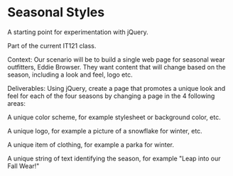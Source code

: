 # Seasonal Styles

A starting point for experimentation with jQuery.

Part of the current IT121 class.
 

Context: Our scenario will be to build a single web page for seasonal wear outfitters, Eddie Browser.  They want content that will change based on the season, including a look and feel, logo etc.  

Deliverables: Using jQuery, create a page that promotes a unique look and feel for each of the four seasons by changing a page in the 4 following areas:

<p>A unique color scheme, for example stylesheet or background color, etc.</p>
<p>A unique logo, for example a picture of a snowflake for winter, etc.</p>
<p>A unique item of clothing, for example a parka for winter.</p>
<p>A unique string of text identifying the season, for example "Leap into our Fall Wear!"</p>
